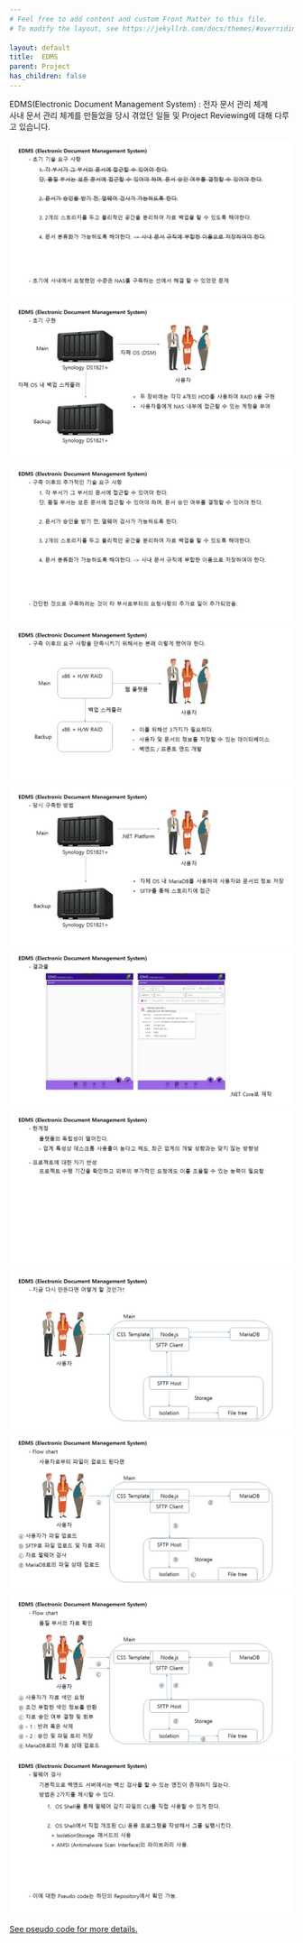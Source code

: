 ```yaml
---
# Feel free to add content and custom Front Matter to this file.
# To modify the layout, see https://jekyllrb.com/docs/themes/#overriding-theme-defaults

layout: default
title:  EDMS
parent: Project
has_children: false
---
```

EDMS(Electronic Document Management System) : 전자 문서 관리 체계\
사내 문서 관리 체계를 만들었을 당시 겪었던 일들 및 Project Reviewing에 대해 다루고 있습니다.

<img src="Image/Slide1.JPG" alt="drawing"/>
<img src="Image/Slide2.JPG" alt="drawing"/>
<img src="Image/Slide3.JPG" alt="drawing"/>
<img src="Image/Slide4.JPG" alt="drawing"/>
<img src="Image/Slide5.JPG" alt="drawing"/>
<img src="Image/Slide6.JPG" alt="drawing"/>
<img src="Image/Slide7.JPG" alt="drawing"/>
<img src="Image/Slide8.JPG" alt="drawing"/>
<img src="Image/Slide9.JPG" alt="drawing"/>
<img src="Image/Slide10.JPG" alt="drawing"/>
<img src="Image/Slide11.JPG" alt="drawing"/>

[See pseudo code for more details.](https://github.com/HorieYuka/horieyuka.github.io/tree/MainRoot/Pages/Project/EDMS/Pseudo)